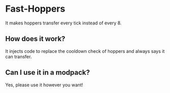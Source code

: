 # Fast-Hoppers
It makes hoppers transfer every tick instead of every 8.

## How does it work?
It injects code to replace the cooldown check of hoppers and always says it can transfer.

## Can I use it in a modpack?
Yes, please use it however you want!
